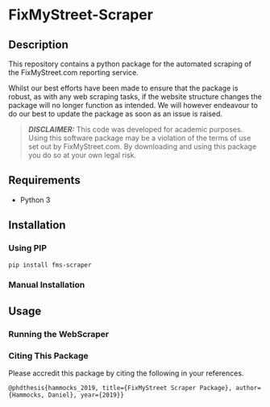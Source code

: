 # FixMyStreet-Scraper

## Description

This repository contains a python package for the automated scraping of the FixMyStreet.com reporting service.

Whilst our best efforts have been made to ensure that the package is robust, as with any web scraping tasks,  if the website structure changes the package will no longer function as intended. We will however endeavour to do our best to update the package as soon as an issue is raised. 

> **_DISCLAIMER:_** This code was developed for academic purposes. Using this software package may be a violation of the terms of use set out by FixMyStreet.com. By downloading and using this package you do so at your own legal risk.

## Requirements

- Python 3

## Installation

### Using PIP

``` pip install fms-scraper ```

### Manual Installation

## Usage

### Running the WebScraper


### Citing This Package
Please accredit this package by citing the following in your references. 

```
@phdthesis{hammocks_2019, title={FixMyStreet Scraper Package}, author={Hammocks, Daniel}, year={2019}}
```
